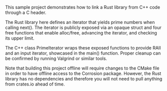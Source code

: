 This sample project demonstrates how to link a Rust library from C++ code through a C header.

The Rust library here defines an iterator that yields prime numbers when calling next(). The
iterator is publicly exposed via an opaque struct and four free functions that enable
alloc/free, advancing the iterator, and checking its upper limit.

The C++ class PrimeIterator wraps these exposed functions to provide RAII and an input iterator, showcased in the main() function. Proper cleanup can be confirmed by running Valgrind or similar tools.

Note that building this project offline will require changes to the CMake file in order to
have offline access to the Corrosion package. However, the Rust library has no dependencies
and therefore you will not need to pull anything from crates.io ahead of time.
